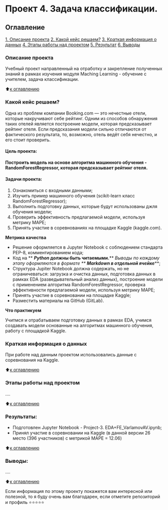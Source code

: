 # Проект 4. Задача классификации.

## Оглавление

[1. Описание проекта](.README.md#Описание-проекта)
[2. Какой кейс решаем?](.README.md#Какой-кейс-решаем)
[3. Краткая информация о данных](.README.md#Краткая-информация-о-данных)
[4. Этапы работы над проектом](.README.md#Этапы-работы-над-проектом)
[5. Результат](.README.md#Результат)
[6. Выводы](.README.md#Выводы)

### Описание проекта

Учебный проект направленный на отработку и закрепление полученных знаний в рамках изучения модуля Maching Learning - обучение с учителем, задача классификации. 

⬆️[к оглавлению](_)

### Какой кейс решаем?

Одна из проблем компании Booking.com — это нечестные отели, которые накручивают себе рейтинг. Одним из способов обнаружения таких отелей является построение модели, которая предсказывает рейтинг отеля. Если предсказания модели сильно отличаются от фактического результата, то, возможно, отель ведёт себя нечестно, и его стоит проверить.

#### Цель проекта:

**Построить модель на основе алгоритма машинного обучения - RandomForestRegressor, которая предсказывает рейтинг отеля.**

#### Задачи проекта:

1. Ознакомиться с входными данными;
2. Изучить пример машинного обучения (scikit-learn класс RandomForestRegressor);
3. Выполнить подготовку данных, которые будут использованы джля обучения модели;
4. Проверить эффективность предлагаемой модели, используя метрику MAPE;
5. Принять участие в соревнованиях на площадке Kaggle (kaggle.com).

**Метрика качества**

* Решение оформляется в Jupyter Notebook c соблюдением стандарта PEP-8, комментированием кода;
* Код на ** ***Python* должны быть читаемыми.**** *Выводы по каждому этапу оформляются в формате ** ***Markdown* в отдельной ячейке*****;
* Структура Jupiter Notebook должна содержать, но не ограничеваться: загрузка и очистка данных, подготовка данных в рамках EDA (разведывательный анализ данных), построение модели с применением алгоритма RandomForestRegressor, проверка эффективности предлагаемой модели, используя метрику MAPE;
* Принять участие в соревновании на площадке Kaggle;
* Разместить материалы на GitHub (GitLab).

**Что практикуем**

Учитмся и отрабатываем подготовку данных в рамках EDA,  учимся создавать модели основанные на алгоритмах машинного обучения, работу с площадкой Kaggle.

### Краткая информация о данных

При работе над данным проектом использовались данные c соревнования на Kaggle.

⬆️[к оглавлению](.README.md#Оглавление)

### Этапы работы над проектом

....

⬆️[к оглавлению](.README.md#Оглавление)

### Результаты:

* Подготовлен Jupyter Notebook - Project-3. EDA+FE_VarlamovAV.ipynb;
* Принял участие в соревновании на Kaggle (в данной версии 26 место (396 участников) с метрикой MAPE = 12.06)

⬆️[к оглавлению](.README.md#Оглавление)

### Выводы:

....

⬆️[к оглавлению](.README.md#Оглавление)

Если информация по этому проекту покажется вам интересной или полезной, то я буду очень вам благодарен, если отметите репозиторий и профиль
⭐️⭐️⭐️⭐️⭐️
